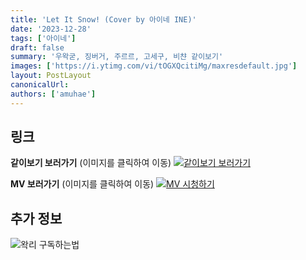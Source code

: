 ```yaml
---
title: 'Let It Snow! (Cover by 아이네 INE)'
date: '2023-12-28'
tags: ['아이네']
draft: false
summary: '우왁굳, 징버거, 주르르, 고세구, 비챤 같이보기'
images: ['https://i.ytimg.com/vi/tOGXQcitiMg/maxresdefault.jpg']
layout: PostLayout
canonicalUrl:
authors: ['amuhae']
---
```


## 링크

**같이보기 보러가기** (이미지를 클릭하여 이동)
[![같이보기 보러가기](https://cdn.discordapp.com/attachments/1136601898116464710/1211650793904807976/logo.png?ex=65eef8bc&is=65dc83bc&hm=95dc0e08c1f43025dd60def429896697b3787a9f923593eb50b24e9fb6280361&)](https://cafe.naver.com/steamindiegame/14236893)

**MV 보러가기** (이미지를 클릭하여 이동)
[![MV 시청하기](https://i.ytimg.com/vi/tOGXQcitiMg/maxresdefault.jpg)](https://youtu.be/tOGXQcitiMg?si=YLoKdNT2H1lF9-1B)

## 추가 정보

![왁리 구독하는법](https://cdn.discordapp.com/attachments/1136601898116464710/1202561346370142238/--3-cut.gif?ex=65e99707&is=65d72207&hm=77ccf39e44d1b0ba4bc899cb3220e87d5ce56ff9a25de53263bc132fb9c9d85a&)
